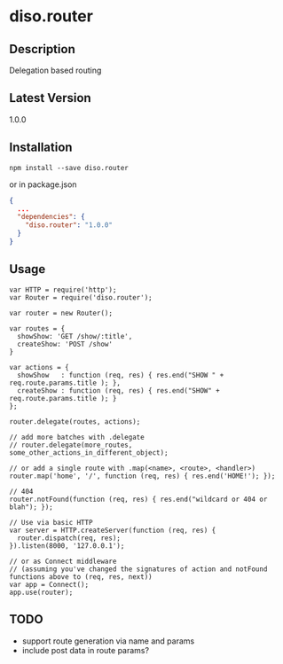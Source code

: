 diso.router
===========

Description
-----------
Delegation based routing

Latest Version
--------------
1.0.0

Installation
------------
```
npm install --save diso.router
```

or in package.json

```json
{
  ...
  "dependencies": {
    "diso.router": "1.0.0"
  }
}
```

Usage
-----
```
var HTTP = require('http');
var Router = require('diso.router');

var router = new Router();

var routes = {
  showShow: 'GET /show/:title',
  createShow: 'POST /show'
}

var actions = {
  showShow   : function (req, res) { res.end("SHOW " + req.route.params.title ); },
  createShow : function (req, res) { res.end("SHOW" + req.route.params.title ); }
};

router.delegate(routes, actions);

// add more batches with .delegate
// router.delegate(more_routes, some_other_actions_in_different_object);

// or add a single route with .map(<name>, <route>, <handler>)
router.map('home', '/', function (req, res) { res.end('HOME!'); });

// 404
router.notFound(function (req, res) { res.end("wildcard or 404 or blah"); });

// Use via basic HTTP
var server = HTTP.createServer(function (req, res) {
  router.dispatch(req, res);
}).listen(8000, '127.0.0.1');

// or as Connect middleware
// (assuming you've changed the signatures of action and notFound functions above to (req, res, next))
var app = Connect();
app.use(router);
```

TODO
----
- support route generation via name and params
- include post data in route params? 